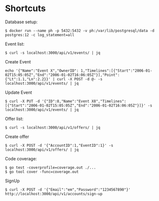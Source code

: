 # Shortcuts

Database setup:
```shell script
$ docker run --name ph -p 5432:5432 -v ph:/var/lib/postgresql/data -d postgres:12 -c log_statement=all
```

Event list:
```shell script
$ curl -s localhost:3000/api/v1/events/ | jq
```

Create Event
```shell script
echo '{"Name":"Event X","OwnerID": 1,"Timelines":[{"Start":"2006-01-02T15:05:05Z","End":"2006-01-02T16:06:05Z"}],"Point":{"Lt":1.1,"Ln":2.2}}' | curl -X POST -d @- -s localhost:3000/api/v1/events/ | jq
```

Update Event
```shell script
$ curl -X PUT -d '{"ID":8,"Name":"Event X8","Timelines":[{"Start":"2006-01-02T15:05:05Z","End":"2006-01-02T16:06:05Z"}]}' -s localhost:3000/api/v1/events/ | jq
```

Offer list:
```shell script
$ curl -s localhost:3000/api/v1/offers/ | jq
```

Create offer
```shell script
$ curl -X POST -d '{"AccountID":1,"EventID":1}' -s localhost:3000/api/v1/offers/ | jq
```

Code coverage:
```shell script
$ go test -coverprofile=coverage.out ./...
$ go tool cover -func=coverage.out
```

SignUp
```shell script
$ curl -X POST -d '{"Email":"em","Password":"1234567890"}' http://localhost:3000/api/v1/accounts/sign-up
```
